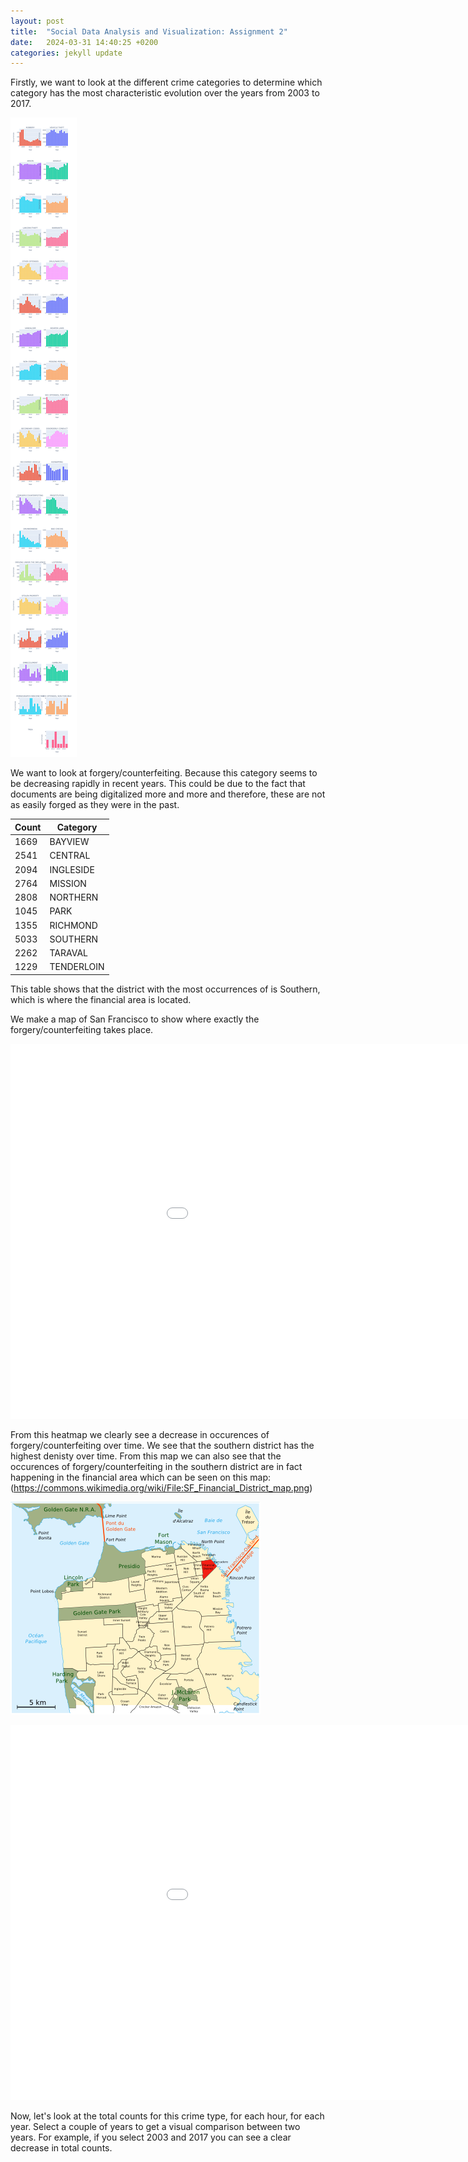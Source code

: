 ```yaml
---
layout: post
title:  "Social Data Analysis and Visualization: Assignment 2"
date:   2024-03-31 14:40:25 +0200
categories: jekyll update
---
```

Firstly, we want to look at the different crime categories to determine which category has the most characteristic evolution over the years from 2003 to 2017.

![Placeholder Screenshot](/assets/images/newplot.png)


We want to look at forgery/counterfeiting. Because this category seems to be decreasing rapidly in recent years. This could be due to the fact that documents are being digitalized more and more and therefore, these are not as easily forged as they were in the past.

<table>
    <thead>
        <tr>
            <th>Count</th>
            <th>Category</th>
        </tr>
    </thead>
    <tbody>
        <tr>
            <td>1669</td>
            <td>BAYVIEW</td>
        </tr>
        <tr>
            <td>2541</td>
            <td>CENTRAL</td>
        </tr>
        <tr>
            <td>2094</td>
            <td>INGLESIDE</td>
        </tr>
        <tr>
            <td>2764</td>
            <td>MISSION</td>
        </tr>
        <tr>
            <td>2808</td>
            <td>NORTHERN</td>
        </tr>
        <tr>
            <td>1045</td>
            <td>PARK</td>
        </tr>
        <tr>
            <td>1355</td>
            <td>RICHMOND</td>
        </tr>
        <tr>
            <td>5033</td>
            <td>SOUTHERN</td>
        </tr>
        <tr>
            <td>2262</td>
            <td>TARAVAL</td>
        </tr>
        <tr>
            <td>1229</td>
            <td>TENDERLOIN</td>
        </tr>
    </tbody>
</table>
This table shows that the district with the most occurrences of is Southern, which is where the financial area is located.


We make a map of San Francisco to show where exactly the forgery/counterfeiting takes place.

<embed 
       type="text/html" 
       src="/assets/html/heatmap.html"
       width="1100"
       height="600"
       >

From this heatmap we clearly see a decrease in occurences of forgery/counterfeiting over time. We see that the southern district has the highest denisty over time. From this map we can also see that the occurences of forgery/counterfeiting in the southern district are in fact happening in the financial area which can be seen on this map: (https://commons.wikimedia.org/wiki/File:SF_Financial_District_map.png)

![Heatmap of San Fransisco Financial Districs](/assets/images/SF_Financial_District_map.png)


<embed 
       type="text/html" 
       src="/assets/html/forgery_rt.html"
       width="1100"
       height="600"
       >

Now, let's look at the total counts for this crime type, for each hour, for each year. Select a couple of years to get a visual comparison between two years. For example, if you select 2003 and 2017 you can see a clear decrease in total counts. 